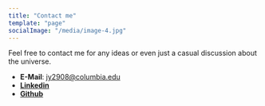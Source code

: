 ```yaml
---
title: "Contact me"
template: "page"
socialImage: "/media/image-4.jpg"
---
```


Feel free to contact me for any ideas or even just a casual discussion about the universe.

+ **E-Mail**: jy2908@columbia.edu
+ <a href="https://www.linkedin.com/in/je-seung-jason-you-00575015b">**Linkedin**</a>
+ <a href="ttps://github.com/crystalyst">**Github**</a>